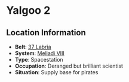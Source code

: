 # Yalgoo 2

## Location Information
- **Belt**: [37 Labria](../belt--37-labria.md)
- **System**: [Meliadi VIII](../../../system--meliadi-viii.md)
- **Type**: Spacestation
- **Occupation**: Deranged but brilliant scientist
- **Situation**: Supply base for pirates